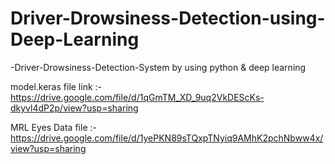 # Driver-Drowsiness-Detection-using-Deep-Learning
-Driver-Drowsiness-Detection-System by using python &amp; deep learning

model.keras file link :- https://drive.google.com/file/d/1qGmTM_XD_9uq2VkDEScKs-dkyvl4dP2p/view?usp=sharing

MRL Eyes Data file :- https://drive.google.com/file/d/1yePKN89sTQxpTNyiq9AMhK2pchNbww4x/view?usp=sharing
